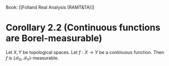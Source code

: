 Book: [[Folland Real Analysis (RAMT&TA)]]
# Corollary 2.2 (Continuous functions are Borel-measurable)
Let $X,Y$ be topological spaces.
Let $f:X\to Y$ be a continuous function.
Then $f$ is $(\mathcal{B}_{X},\mathcal{B}_{Y})$-measurable.